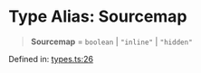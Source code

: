 # Type Alias: Sourcemap

> **Sourcemap** = `boolean` \| `"inline"` \| `"hidden"`

Defined in: [types.ts:26](https://github.com/rolldown/tsdown/blob/0c2b2976625e4e2e616654f385e20a07b90006ab/src/options/types.ts#L26)
